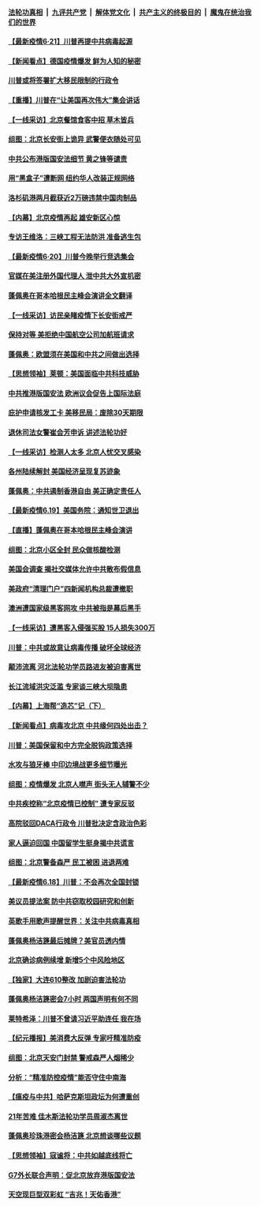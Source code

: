 

####  [法轮功真相](../../../../basic/blob/master/README.md?t=06211602) &nbsp;|&nbsp; [九评共产党](../../../../9ping.md/blob/master/README.md?t=06211602) &nbsp;|&nbsp; [解体党文化](../../../../jtdwh.md/blob/master/README.md?t=06211602)  &nbsp;|&nbsp; [共产主义的终极目的](../../../../gczydzjmd.md/blob/master/README.md?t=06211602) &nbsp;|&nbsp; [魔鬼在统治我们的世界](../../../../mgztzwmdsj.md/blob/master/README.md?t=06211602) 

#### [【最新疫情6·21】川普再提中共病毒起源](../pages/nf4514/n12196332.md?t=06211602) 

#### [【新闻看点】德国疫情爆发 鲜为人知的秘密](../pages/nf4514/n12200936.md?t=06211602) 

#### [川普或将签署扩大移民限制的行政令](../pages/nf4514/n12201017.md?t=06211602) 

#### [【重播】川普在“让美国再次伟大”集会讲话](../pages/nf4514/n12199351.md?t=06211602) 

#### [【一线采访】北京餐馆食客中招 草木皆兵](../pages/nf4514/n12200863.md?t=06211602) 

#### [组图：北京长安街上诡异 武警便衣随处可见](../pages/nf4514/n12200681.md?t=06211602) 

#### [中共公布港版国安法细节 黄之锋等谴责](../pages/nf4514/n12200535.md?t=06211602) 

#### [用“黑盒子”遭断网   纽约华人改装正规网络](../pages/nf4514/n12199538.md?t=06211602) 

#### [洛杉矶港两月截获近2万磅违禁中国肉制品](../pages/nf4514/n12199208.md?t=06211602) 

#### [【内幕】北京疫情再起 雄安新区心惊](../pages/nf4514/n12195087.md?t=06211602) 

#### [专访王维洛：三峡工程无法防洪 准备逃生包](../pages/nf4514/n12199884.md?t=06211602) 

#### [【最新疫情6·20】川普今晚举行竞选集会](../pages/nf4514/n12199376.md?t=06211602) 

#### [官媒在美注册外国代理人 泄中共大外宣机密](../pages/nf4514/n12199534.md?t=06211602) 

#### [蓬佩奥在哥本哈根民主峰会演讲全文翻译](../pages/nf4514/n12199290.md?t=06211602) 

#### [【一线采访】访民亲睹疫情下长安街戒严](../pages/nf4514/n12199890.md?t=06211602) 

#### [保持对等 美拒绝中国航空公司加航班请求](../pages/nf4514/n12199377.md?t=06211602) 

#### [蓬佩奥：欧盟须在美国和中共之间做出选择](../pages/nf4514/n12199184.md?t=06211602) 

#### [【思想领袖】莱顿：美国面临中共科技威胁](../pages/nf4514/n12033930.md?t=06211602) 

#### [中共推港版国安法 欧洲议会促告上国际法庭](../pages/nf4514/n12199257.md?t=06211602) 

#### [庇护申请核发工卡 美移民局：废除30天期限](../pages/nf4514/n12199178.md?t=06211602) 

#### [退休司法女警崔会芳申诉 讲述法轮功好](../pages/nf4514/n12198985.md?t=06211602) 

#### [【一线采访】检测人太多 北京人忧交叉感染](../pages/nf4514/n12198738.md?t=06211602) 

#### [各州陆续解封 美国经济呈现复苏迹象](../pages/nf4514/n12198923.md?t=06211602) 

#### [蓬佩奥：中共遏制香港自由 美正确定责任人](../pages/nf4514/n12198814.md?t=06211602) 

#### [【最新疫情6.19】美国务院：通知世卫退出](../pages/nf4514/n12196803.md?t=06211602) 

#### [【直播】蓬佩奥在哥本哈根民主峰会演讲](../pages/nf4514/n12198355.md?t=06211602) 

#### [组图：北京小区全封 民众做核酸检测](../pages/nf4514/n12198180.md?t=06211602) 

#### [美国会调查 揭社交媒体允许中共散布假信息](../pages/nf4514/n12198310.md?t=06211602) 

#### [美政府“清理门户”四新闻机构总裁遭撤职](../pages/nf4514/n12198300.md?t=06211602) 

#### [澳洲遭国家级黑客网攻 中共被指是幕后黑手](../pages/nf4514/n12197232.md?t=06211602) 

#### [【一线采访】遭黑客入侵强买股 15人损失300万](../pages/nf4514/n12193945.md?t=06211602) 

#### [川普：中共或故意让病毒传播 破坏全球经济](../pages/nf4514/n12196283.md?t=06211602) 

#### [颠沛流离 河北法轮功学员路进友被迫害离世](../pages/nf4514/n12195250.md?t=06211602) 

#### [长江流域洪灾泛滥 专家谈三峡大坝隐患](../pages/nf4514/n12196081.md?t=06211602) 

#### [【内幕】上海帮“造芯”记（下）](../pages/nf4514/n12159014.md?t=06211602) 

#### [【新闻看点】病毒攻北京 中共缘何四处出击？](../pages/nf4514/n12196497.md?t=06211602) 

#### [川普：美国保留和中方完全脱钩政策选择](../pages/nf4514/n12196511.md?t=06211602) 

#### [水攻与狼牙棒 中印边境战更多细节曝光](../pages/nf4514/n12196307.md?t=06211602) 

#### [组图：疫情爆发 北京人噤声 街头无人辅警不少](../pages/nf4514/n12195600.md?t=06211602) 

#### [中共疾控称“北京疫情已控制” 遭专家反驳](../pages/nf4514/n12196120.md?t=06211602) 

#### [高院驳回DACA行政令 川普批决定含政治色彩](../pages/nf4514/n12195892.md?t=06211602) 

#### [家人逼迫回国 中国留学生挺身揭中共谎言](../pages/nf4514/n12195569.md?t=06211602) 

#### [组图：北京警备森严 民工被困 进退两难](../pages/nf4514/n12195180.md?t=06211602) 

#### [【最新疫情6.18】川普：不会再次全国封锁](../pages/nf4514/n12193644.md?t=06211602) 

#### [美议员提法案 防中共窃取校园研究和创新](../pages/nf4514/n12195563.md?t=06211602) 

#### [英歌手用歌声提醒世界：关注中共病毒真相](../pages/nf4514/n12194192.md?t=06211602) 

#### [蓬佩奥杨洁篪最后摊牌？美官员透内情](../pages/nf4514/n12195078.md?t=06211602) 

#### [北京确诊病例续增 新增5个中风险地区](../pages/nf4514/n12194096.md?t=06211602) 

#### [【独家】大连610整改 加剧迫害法轮功](../pages/nf4514/n12156726.md?t=06211602) 

#### [蓬佩奥杨洁篪密会7小时 两国声明有何不同](../pages/nf4514/n12194738.md?t=06211602) 

#### [莱特希泽：川普不曾请习近平助连任 我在场](../pages/nf4514/n12193791.md?t=06211602) 

#### [【纪元播报】美消费大反弹 专家吁精准防疫](../pages/nf4514/n12193751.md?t=06211602) 

#### [组图：北京天安门封禁 警戒森严人烟稀少](../pages/nf4514/n12193256.md?t=06211602) 

#### [分析：“精准防控疫情”能否守住中南海](../pages/nf4514/n12194031.md?t=06211602) 

#### [【瘟疫与中共】哈萨克斯坦政坛为何遭重创](../pages/nf4514/n12193359.md?t=06211602) 

#### [21年苦难 佳木斯法轮功学员周淑杰离世](../pages/nf4514/n12192241.md?t=06211602) 

#### [蓬佩奥珍珠港密会杨洁篪 北京想谈哪些议题](../pages/nf4514/n12193642.md?t=06211602) 

#### [【思想领袖】寇谧将：中共如越底线将亡](../pages/nf4514/n12132059.md?t=06211602) 

#### [G7外长联合声明：促北京放弃港版国安法](../pages/nf4514/n12193181.md?t=06211602) 

#### [天空现巨型双彩虹 “吉兆！天佑香港”](../pages/nf4514/n12193337.md?t=06211602) 

